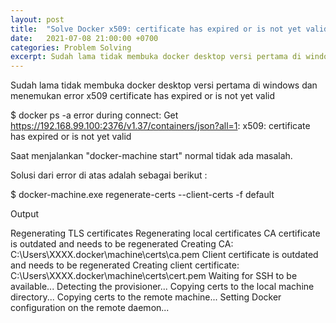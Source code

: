```yaml
---
layout: post
title:  "Solve Docker x509: certificate has expired or is not yet valid"
date:   2021-07-08 21:00:00 +0700
categories: Problem Solving
excerpt: Sudah lama tidak membuka docker desktop versi pertama di windows dan menemukan error x509 certificate has expired or is not yet valid
---
```

Sudah lama tidak membuka docker desktop versi pertama di windows dan menemukan error x509 certificate has expired or is not yet valid

$ docker ps -a
error during connect: Get https://192.168.99.100:2376/v1.37/containers/json?all=1: x509: certificate has expired or is not yet valid


Saat menjalankan "docker-machine start" normal tidak ada masalah.

Solusi dari error di atas adalah sebagai berikut :

$ docker-machine.exe regenerate-certs --client-certs -f default


Output

Regenerating TLS certificates
Regenerating local certificates
CA certificate is outdated and needs to be regenerated
Creating CA: C:\Users\XXXX\.docker\machine\certs\ca.pem
Client certificate is outdated and needs to be regenerated
Creating client certificate: C:\Users\XXXX\.docker\machine\certs\cert.pem
Waiting for SSH to be available...
Detecting the provisioner...
Copying certs to the local machine directory...
Copying certs to the remote machine...
Setting Docker configuration on the remote daemon...
